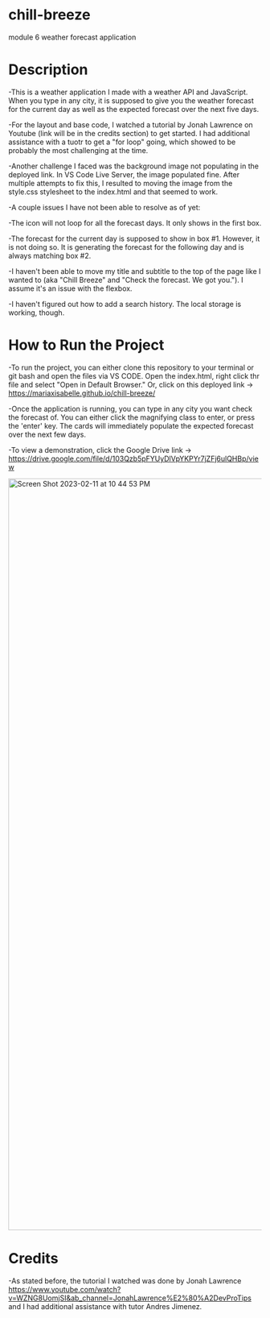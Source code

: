 # chill-breeze
module 6 weather forecast application

# Description

-This is a weather application I made with a weather API and JavaScript. 
When you type in any city, it is supposed to give you the weather forecast for the current day as well as the expected forecast over the next five days. 

-For the layout and base code, I watched a tutorial by Jonah Lawrence on Youtube (link will be in the credits section) to get started. I had additional assistance with a tuotr to get a "for loop" going, which showed to be probably the most challenging at the time.

-Another challenge I faced was the background image not populating in the deployed link. In VS Code Live Server, the image populated fine. After multiple attempts to fix this, I resulted to moving the image from the style.css stylesheet to the index.html and that seemed to work.

-A couple issues I have not been able to resolve as of yet:

-The icon will not loop for all the forecast days. It only shows in the first box.

-The forecast for the current day is supposed to show in box #1. However, it is not doing so. It is generating the forecast for the following day and is always matching box #2.

-I haven't been able to move my title and subtitle to the top of the page like I wanted to (aka "Chill Breeze" and "Check the forecast. We got you."). I assume it's an issue with the flexbox.

-I haven't figured out how to add a search history. The local storage is working, though.

# How to Run the Project

-To run the project, you can either clone this repository to your terminal or git bash and open the files via VS CODE. Open the index.html, right click thr file and select "Open in Default Browser." Or, click on this deployed link -> https://mariaxisabelle.github.io/chill-breeze/

-Once the application is running, you can type in any city you want check the forecast of. You can either click the magnifying class to enter, or press the 'enter' key. The cards will immediately populate the expected forecast over the next few days.

-To view a demonstration, click the Google Drive link -> https://drive.google.com/file/d/103Qzb5pFYUyDlVpYKPYr7jZFj6ulQHBp/view

<img width="1493" alt="Screen Shot 2023-02-11 at 10 44 53 PM" src="https://user-images.githubusercontent.com/119270869/218293431-cb30501d-d3aa-4efa-8cbb-88769bb2b4ca.png">

# Credits

-As stated before, the tutorial I watched was done by Jonah Lawrence https://www.youtube.com/watch?v=WZNG8UomjSI&ab_channel=JonahLawrence%E2%80%A2DevProTips and I had additional assistance with tutor Andres Jimenez.
